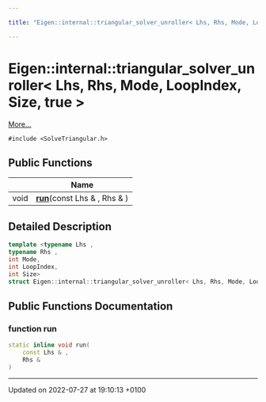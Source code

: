 ```yaml
---

title: "Eigen::internal::triangular_solver_unroller< Lhs, Rhs, Mode, LoopIndex, Size, true >"

---
```


# Eigen::internal::triangular_solver_unroller< Lhs, Rhs, Mode, LoopIndex, Size, true >



 [More...](#detailed-description)


`#include <SolveTriangular.h>`

## Public Functions

|                | Name           |
| -------------- | -------------- |
| void | **[run](http://example.org/classes/structeigen_1_1internal_1_1triangular__solver__unroller_3_01lhs_00_01rhs_00_01mode_00_01loopindex_00_01size_00_01true_01_4/#function-run)**(const Lhs & , Rhs & ) |

## Detailed Description

```cpp
template <typename Lhs ,
typename Rhs ,
int Mode,
int LoopIndex,
int Size>
struct Eigen::internal::triangular_solver_unroller< Lhs, Rhs, Mode, LoopIndex, Size, true >;
```

## Public Functions Documentation

### function run

```cpp
static inline void run(
    const Lhs & ,
    Rhs & 
)
```


-------------------------------

Updated on 2022-07-27 at 19:10:13 +0100
